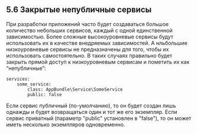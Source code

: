 ## 5.6 Закрытые непубличные сервисы

При разработки приложений часто будет создаваться большое количество небольших сервисов, каждый с одной единственной зависимостью. Более сложные высокоуровневые сервисы будут использовать их в качестве внедряемых зависимостей. А нльбольшие низкоуровневые сервисы не предназначены для того, чтобы их использовать самостоятельно. В таких случаях правильно будет закрыть прямой доступ к низкоуровневым сервисам и пометить их как “непубличные”:

```
services:   
    some_service:        
        class: AppBundle\Service\SomeService        
        public: false
```

Если сервис публичный (по-умолчанию), то он будет создан лишь однажды и будет возвращаться один и тот же его экземпляр. Если сервис приватный (параметр "public" установлен в "false"), то он может иметь несколько экземпляров одновременно.